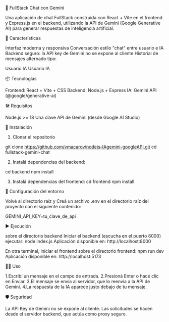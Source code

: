 🧠 FullStack Chat con Gemini

Una aplicación de chat FullStack construida con React + Vite en el frontend y Express.js en el backend, utilizando la API de Gemini (Google Generative AI) para generar respuestas de inteligencia artificial.

🚀 Características

Interfaz moderna y responsiva
Conversación estilo "chat" entre usuario e IA
Backend seguro: la API key de Gemini no se expone al cliente
Historial de mensajes alternado tipo:

Usuario
IA
Usuario
IA

📦 Tecnologías

Frontend: React + Vite + CSS
Backend: Node.js + Express
IA: Gemini API (@google/generative-ai)

🛠️ Requisitos

Node.js >= 18
Una clave API de Gemini (desde Google AI Studio)

🔧 Instalación

1. Clonar el repositorio

git clone https://github.com/vmacarov/nodejs-IAgemini-googleAPI.git
cd fullstack-gemini-chat

2. Instalá dependencias del backend:

cd backend
npm install

3. Instalá dependencias del frontend:
cd frontend
npm install

🔐 Configuración del entorno

Volvé al directorio raíz y Creá un archivo .env en el directorio raíz del proyecto con el siguiente contenido:

GEMINI_API_KEY=tu_clave_de_api

▶️ Ejecución

sobre el directorio backend
Iniciar el backend (escucha en el puerto 8000) ejecutar:
node index.js
Aplicación disponible en: http://localhost:8000

En otra terminal, iniciar el frontend sobre el directorio frontend:
npm run dev
Aplicación disponible en: http://localhost:5173

🧑‍💻 Uso

1.Escribí un mensaje en el campo de entrada.
2.Presioná Enter o hacé clic en Enviar.
3.El mensaje se envía al servidor, que lo reenvía a la API de Gemini.
4.La respuesta de la IA aparece justo debajo de tu mensaje.

🛡 Seguridad

La API Key de Gemini no se expone al cliente.
Las solicitudes se hacen desde el servidor backend, que actúa como proxy seguro.